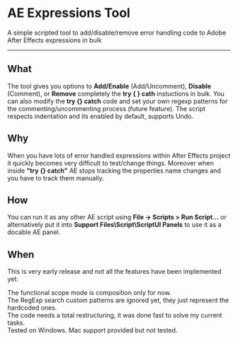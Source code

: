 # AE Expressions Tool

A simple scripted tool to add/disable/remove error handling code to Adobe After Effects expressions in bulk

---

## What

The tool gives you options to **Add/Enable** (Add/Uncomment), **Disable** (Comment), or **Remove** completely
the **try { } cath** instuctions in bulk.
You can also modify the **try {} catch** code and set your own regexp patterns for the commenting/uncommenting process (future feature).
The script respects indentation and its enabled by default, supports Undo.

## Why

When you have lots of error handled expressions within After Effects project it quickly becomes very 
difficult to test/change things. Moreover when inside **"try {} catch"** AE stops tracking the properties
name changes and you have to track them manually.

## How

You can run it as any other AE script using **File -> Scripts > Run Script...**
or alternatively put it into **Support Files\Script\ScriptUI Panels** to use it as a docable AE panel.

## When

This is very early release and not all the features have been implemented yet:

The functional scope mode is composition only for now.  
The RegExp search custom patterns are ignored yet, they just represent the hardcoded ones.  
The code needs a total restructuring, it was done fast to solve my current tasks.  
Tested on Windows. Mac support provided but not tested.  